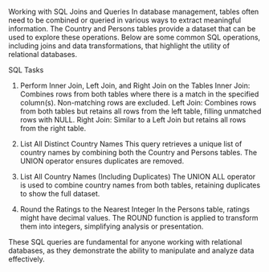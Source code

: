 Working with SQL Joins and Queries
In database management, tables often need to be combined or queried in various ways to extract meaningful information. The Country and Persons tables provide a dataset that can be used to explore these operations. Below are some common SQL operations, including joins and data transformations, that highlight the utility of relational databases.

SQL Tasks
1. Perform Inner Join, Left Join, and Right Join on the Tables
Inner Join: Combines rows from both tables where there is a match in the specified column(s). Non-matching rows are excluded.
Left Join: Combines rows from both tables but retains all rows from the left table, filling unmatched rows with NULL.
Right Join: Similar to a Left Join but retains all rows from the right table.
2. List All Distinct Country Names
This query retrieves a unique list of country names by combining both the Country and Persons tables. The UNION operator ensures duplicates are removed.

3. List All Country Names (Including Duplicates)
The UNION ALL operator is used to combine country names from both tables, retaining duplicates to show the full dataset.

4. Round the Ratings to the Nearest Integer
In the Persons table, ratings might have decimal values. The ROUND function is applied to transform them into integers, simplifying analysis or presentation.

These SQL queries are fundamental for anyone working with relational databases, as they demonstrate the ability to manipulate and analyze data effectively.















